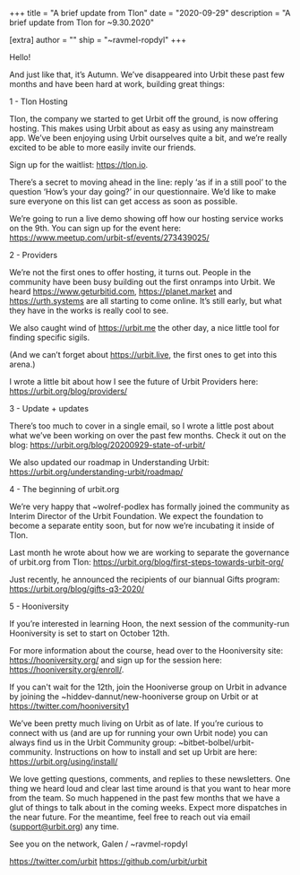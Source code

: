 +++
title = "A brief update from Tlon"
date = "2020-09-29"
description = "A brief update from Tlon for ~9.30.2020"

[extra]
author = ""
ship = "~ravmel-ropdyl"
+++

Hello!

And just like that, it’s Autumn. We’ve disappeared into Urbit these past few months and have been hard at work, building great things:

1 - Tlon Hosting

Tlon, the company we started to get Urbit off the ground, is now offering hosting. This makes using Urbit about as easy as using any mainstream app. We’ve been enjoying using Urbit ourselves quite a bit, and we’re really excited to be able to more easily invite our friends.

Sign up for the waitlist: https://tlon.io.

There’s a secret to moving ahead in the line: reply ‘as if in a still pool’ to the question ‘How’s your day going?’ in our questionnaire. We’d like to make sure everyone on this list can get access as soon as possible.

We’re going to run a live demo showing off how our hosting service works on the 9th. You can sign up for the event here: https://www.meetup.com/urbit-sf/events/273439025/

2 - Providers

We’re not the first ones to offer hosting, it turns out. People in the community have been busy building out the first onramps into Urbit. We heard https://www.geturbitid.com, https://planet.market and https://urth.systems are all starting to come online. It’s still early, but what they have in the works is really cool to see.

We also caught wind of https://urbit.me the other day, a nice little tool for finding specific sigils.

(And we can’t forget about https://urbit.live, the first ones to get into this arena.)

I wrote a little bit about how I see the future of Urbit Providers here: https://urbit.org/blog/providers/

3 - Update + updates

There’s too much to cover in a single email, so I wrote a little post about what we’ve been working on over the past few months. Check it out on the blog: https://urbit.org/blog/20200929-state-of-urbit/

We also updated our roadmap in Understanding Urbit: https://urbit.org/understanding-urbit/roadmap/

4 - The beginning of urbit.org

We’re very happy that ~wolref-podlex has formally joined the community as Interim Director of the Urbit Foundation. We expect the foundation to become a separate entity soon, but for now we’re incubating it inside of Tlon.

Last month he wrote about how we are working to separate the governance of urbit.org from Tlon: https://urbit.org/blog/first-steps-towards-urbit-org/

Just recently, he announced the recipients of our biannual Gifts program: https://urbit.org/blog/gifts-q3-2020/

5 - Hooniversity

If you’re interested in learning Hoon, the next session of the community-run Hooniversity is set to start on October 12th.

For more information about the course, head over to the Hooniversity site: https://hooniversity.org/ and sign up for the session here: https://hooniversity.org/enroll/.

If you can't wait for the 12th, join the Hooniverse group on Urbit in advance by joining the ~hiddev-dannut/new-hooniverse group on Urbit or at https://twitter.com/hooniversity1

We’ve been pretty much living on Urbit as of late. If you’re curious to connect with us (and are up for running your own Urbit node) you can always find us in the Urbit Community group: ~bitbet-bolbel/urbit-community. Instructions on how to install and set up Urbit are here: https://urbit.org/using/install/

We love getting questions, comments, and replies to these newsletters. One thing we heard loud and clear last time around is that you want to hear more from the team. So much happened in the past few months that we have a glut of things to talk about in the coming weeks. Expect more dispatches in the near future. For the meantime, feel free to reach out via email (support@urbit.org) any time.

See you on the network,
Galen / ~ravmel-ropdyl

https://twitter.com/urbit
https://github.com/urbit/urbit
